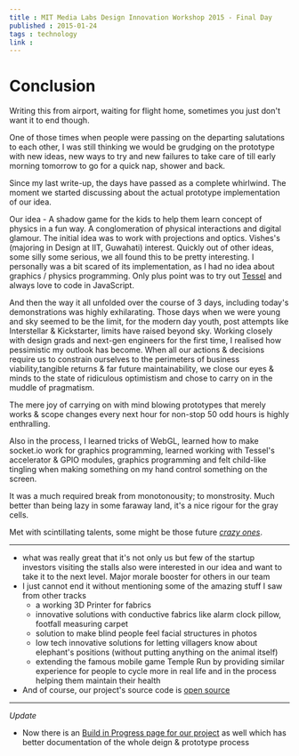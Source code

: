 ```yaml
---
title : MIT Media Labs Design Innovation Workshop 2015 - Final Day
published : 2015-01-24
tags : technology
link : 
---
```


# Conclusion

Writing this from airport, waiting for flight home, sometimes you just don't want it to end though.

One of those times when people were passing on the departing salutations to each other, I was still thinking we would be grudging on the prototype with new ideas, new ways to try and new failures to take care of till early morning tomorrow to go for a quick nap, shower and back.

Since my last write-up, the days have passed as a complete whirlwind. The moment we started discussing about the actual prototype implementation of our idea.

Our idea - A shadow game for the kids to help them learn concept of physics in a fun way. A conglomeration of physical interactions and digital glamour. The initial idea was to work with projections and optics. Vishes's (majoring in Design at IIT, Guwahati) interest. Quickly out of other ideas, some silly some serious, we all found this to be pretty interesting. I personally was a bit scared of its implementation, as I had no idea about graphics / physics programming. Only plus point was to try out [Tessel](https://tessel.io/) and always love to code in JavaScript.

And then the way it all unfolded over the course of 3 days, including today's demonstrations was highly exhilarating. Those days when we were young and sky seemed to be the limit, for the modern day youth, post attempts like Interstellar &  Kickstarter, limits have raised beyond sky. Working closely with design grads and next-gen engineers for the first time, I realised how pessimistic my outlook has become. When all our actions &  decisions require us to constrain ourselves to the perimeters of business viability,tangible returns &  far future maintainability, we close our eyes &  minds to the state of ridiculous optimistism and chose to carry on in the muddle of pragmatism.

The mere joy of carrying  on with mind blowing prototypes that merely works &  scope changes every next hour for non-stop 50 odd hours is highly enthralling.

Also in the process, I learned tricks of WebGL, learned how to make socket.io work for graphics programming, learned working with Tessel's accelerator & GPIO modules,  graphics programming and felt child-like tingling when making something on my hand control something on the screen.

It was a much required break from monotonousity; to monstrosity. Much better than being lazy in some faraway land, it's a nice rigour for the gray cells.

Met with scintillating talents, some might be those future [_crazy ones_](https://www.youtube.com/watch?v=8rwsuXHA7RA).

---

- what was really great that it's not only us but few of the startup investors visiting the stalls also were interested in our idea and want to take it to the next level. Major morale booster for others in our team
- I just cannot end it without mentioning some of the amazing stuff I saw from other tracks
    + a working 3D Printer for fabrics
    + innovative solutions with conductive fabrics like alarm clock pillow, footfall measuring carpet
    + solution to make blind people feel facial structures in photos
    + low tech innovative solutions for letting villagers know about elephant's positions (without putting anything on the animal itself)
    + extending the famous mobile game Temple Run by providing similar experience for people to cycle more in real life and in the process helping them maintain their health
- And of course, our project's source code is [open source](https://github.com/kaychaks/mit_proj)

---

_Update_

- Now there is an [Build in Progress page for our project](http://buildinprogress.media.mit.edu/projects/2313/steps) as well which has better documentation of the whole deign & prototype process